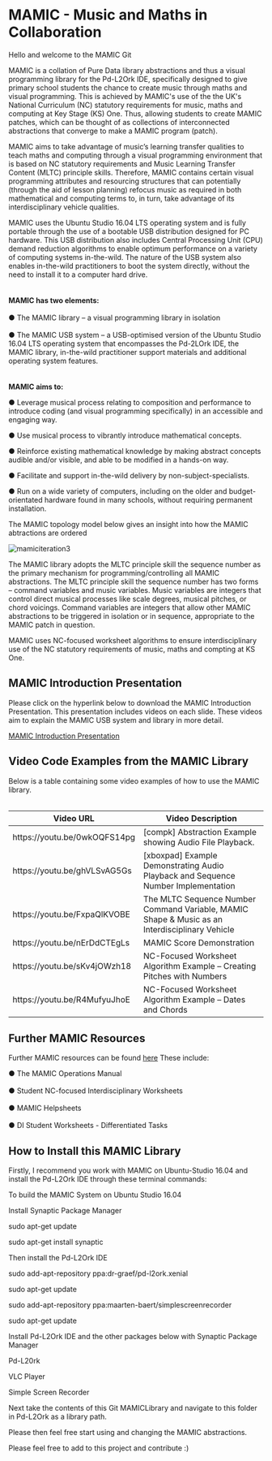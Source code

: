 # MAMIC - Music and Maths in Collaboration
Hello and welcome to the MAMIC Git


MAMIC is a collation of Pure Data library abstractions and thus a visual programming library for the Pd-L2Ork IDE, specifically designed to give primary school students the chance to create music through maths and visual programming. This is achieved by MAMIC's use of the the UK's National Curriculum (NC) statutory requirements for music, maths and computing at Key Stage (KS) One. Thus, allowing students to create MAMIC patches, which can be thought of as collections of interconnected abstractions that converge to make a MAMIC program (patch).
 

MAMIC aims to take advantage of music’s learning transfer qualities to teach maths and computing through a visual programming environment that is based on NC statutory requirements and Music Learning Transfer Content (MLTC) principle skills. Therefore, MAMIC contains certain visual programming attributes and resourcing structures that can potentially (through the aid of lesson planning) refocus music as required in both mathematical and computing terms to, in turn, take advantage of its interdisciplinary vehicle qualities.


MAMIC uses the Ubuntu Studio 16.04 LTS operating system and is fully portable through the use of a bootable USB distribution designed for PC hardware. This USB distribution also includes Central Processing Unit (CPU) demand reduction algorithms to enable optimum performance on a variety of computing systems in-the-wild. The nature of the USB system also enables in-the-wild practitioners to boot the system directly, without the need to install it to a computer hard drive. 
<br>
<br>
<br>
<b>MAMIC has two elements:</b>
<br>
<br>
●	The MAMIC library – a visual programming library in isolation 
<br>
<br>
●	The MAMIC USB system – a USB-optimised version of the Ubuntu Studio 16.04 LTS operating system that encompasses the Pd-2LOrk IDE, the MAMIC library, in-the-wild practitioner support materials and additional operating system features. 
<br>
<br>
<br>
<b>MAMIC aims to:</b>

●	Leverage musical process relating to composition and performance to introduce coding (and visual programming specifically) in an accessible and engaging way.

●	Use musical process to vibrantly introduce mathematical concepts.

●	Reinforce existing mathematical knowledge by making abstract concepts audible and/or visible, and able to be modified in a hands-on way.  

●	Facilitate and support in-the-wild delivery by non-subject-specialists.

●	Run on a wide variety of computers, including on the older and budget-orientated hardware found in many schools, without requiring permanent installation.







The MAMIC topology model below gives an insight into how the MAMIC abtractions are ordered 

![mamiciteration3](https://user-images.githubusercontent.com/10425370/156435572-22abf2ad-57b6-414a-acf3-4941950c8443.png)





The MAMIC library adopts the MLTC principle skill the sequence number as the primary mechanism for programming/controlling all MAMIC abstractions. The MLTC principle skill the sequence number has two forms – command variables and music variables. Music variables are integers that control direct musical processes like scale degrees, musical pitches, or chord voicings. Command variables are integers that allow other MAMIC abstractions to be triggered in isolation or in sequence, appropriate to the MAMIC patch in question. 

MAMIC uses NC-focused worksheet algorithms to ensure interdisciplinary use of the NC statutory requirements of music, maths and compting at KS One. 
<h2>MAMIC Introduction Presentation </h2>
<p> Please click on the hyperlink below to download the MAMIC Introduction Presentation. This presentation includes videos on each slide. These videos aim to explain the MAMIC USB system and library in more detail.</p>
<a href="https://drive.google.com/drive/folders/1KcIjMN5u85In-vIHUJehjXpnd6sEqAb_?usp=sharing">MAMIC Introduction Presentation</a>

<h2>Video Code Examples from the MAMIC Library</h2>
Below is a table containing some video examples of how to use the MAMIC library.
<br>
<br>
<table>
<thead>
  <tr>
    <th>Video URL</th>
    <th>Video Description</th>
  </tr>
</thead>
<tbody>
  <tr>
    <td>https://youtu.be/0wkOQFS14pg</td>
    <td>[compk] Abstraction Example showing Audio File Playback.</td>
  </tr>
  <tr>
    <td>https://youtu.be/ghVLSvAG5Gs</td>
    <td>[xboxpad] Example Demonstrating Audio Playback and Sequence Number Implementation </td>
  </tr>
  <tr>
    <td>https://youtu.be/FxpaQlKVOBE</td>
    <td>The MLTC Sequence Number Command Variable, MAMIC Shape & Music as an Interdisciplinary Vehicle</td>
  </tr>
  <tr>
    <td>https://youtu.be/nErDdCTEgLs</td>
    <td>MAMIC Score Demonstration</td>
  </tr>
  <tr>
    <td>https://youtu.be/sKv4jOWzh18</td>
    <td>NC-Focused Worksheet Algorithm Example – Creating Pitches with Numbers</td>
  </tr>
  <tr>
    <td>https://youtu.be/R4MufyuJhoE</td>
    <td>NC-Focused Worksheet Algorithm Example – Dates and Chords</td>
  </tr>
</tbody>
</table>
<h2>Further MAMIC Resources</h2>
<p>Further MAMIC resources can be found <a href="https://drive.google.com/drive/folders/10YK8cYSjPG9dq7qrXabGDg1yLgssHpFE?usp=sharing">here</a>
These include:</p>

● The MAMIC Operations Manual
<br>
<br>
● Student NC-focused Interdisciplinary Worksheets
<br>
<br>
● MAMIC Helpsheets
<br>
<br>
● DI Student Worksheets - Differentiated Tasks
<br>

 





<h2>How to Install this MAMIC Library</h2>

Firstly, I recommend you work with MAMIC on Ubuntu-Studio 16.04 and install the Pd-L2Ork IDE through these terminal commands:

To build the MAMIC System on Ubuntu Studio 16.04

Install Synaptic Package Manager

sudo apt-get update

sudo apt-get install synaptic

Then install the Pd-L2Ork IDE

sudo add-apt-repository ppa:dr-graef/pd-l2ork.xenial

sudo apt-get update

sudo add-apt-repository ppa:maarten-baert/simplescreenrecorder

sudo apt-get update

Install Pd-L2Ork IDE and the other packages below with Synaptic Package Manager

Pd-L20rk

VLC Player

Simple Screen Recorder

Next take the contents of this Git MAMICLibrary and navigate to this folder in Pd-L2Ork as a library path. 

Please then feel free start using and changing the MAMIC abstractions.

Please feel free to add to this project and contribute :) 

